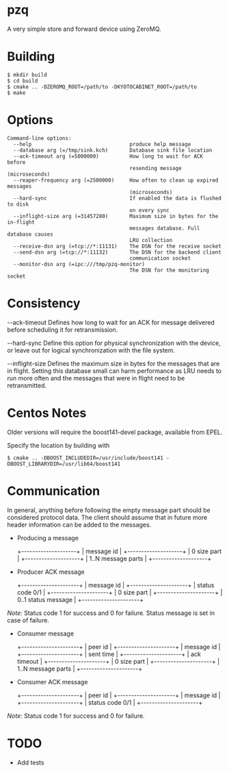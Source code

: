 pzq
===

A very simple store and forward device using ZeroMQ.

Building
========

    $ mkdir build
    $ cd build
    $ cmake .. -DZEROMQ_ROOT=/path/to -DKYOTOCABINET_ROOT=/path/to
    $ make

Options
=======

    Command-line options:
      --help                                produce help message
      --database arg (=/tmp/sink.kch)       Database sink file location
      --ack-timeout arg (=5000000)          How long to wait for ACK before 
                                            resending message (microseconds)
      --reaper-frequency arg (=2500000)     How often to clean up expired messages 
                                            (microseconds)
      --hard-sync                           If enabled the data is flushed to disk 
                                            on every sync
      --inflight-size arg (=31457280)       Maximum size in bytes for the in-flight
                                            messages database. Full database causes
                                            LRU collection
      --receive-dsn arg (=tcp://*:11131)    The DSN for the receive socket
      --send-dsn arg (=tcp://*:11132)       The DSN for the backend client 
                                            communication socket
      --monitor-dsn arg (=ipc:///tmp/pzq-monitor)
                                            The DSN for the monitoring socket


Consistency
===========

--ack-timeout
Defines how long to wait for an ACK for message delivered before scheduling
it for retransmission.

--hard-sync
Define this option for physical synchronization with the device, or leave out
for logical synchronization with the file system.

--inflight-size
Defines the maximum size in bytes for the messages that are in flight. Setting
this database small can harm performance as LRU needs to run more often and 
the messages that were in flight need to be retransmitted.

Centos Notes
======

Older versions will require the boost141-devel package, available from EPEL. 

Specify the location by building with 

    $ cmake .. -DBOOST_INCLUDEDIR=/usr/include/boost141 -DBOOST_LIBRARYDIR=/usr/lib64/boost141

Communication
=============

In general, anything before following the empty message
part should be considered protocol data. The client 
should assume that in future more header information can
be added to the messages.

- Producing a message

    +--------------------+
    | message id         |
    +--------------------+
    | 0 size part        |
    +--------------------+
    | 1..N message parts |
    +--------------------+

- Producer ACK message

    +---------------------+
    | message id          |
    +---------------------+
    | status code 0/1     |
    +---------------------+
    | 0 size part         |
    +---------------------+
    | 0..1 status message |
    +---------------------+

*Note*: Status code 1 for success and 0 for failure. 
        Status message is set in case of failure.

- Consumer message

    +---------------------+
    | peer id             |
    +---------------------+
    | message id          |
    +---------------------+
    | sent time           |
    +---------------------+
    | ack timeout         |
    +---------------------+
    | 0 size part         |
    +---------------------+
    | 1..N message parts  |
    +---------------------+
    
- Consumer ACK message

    +---------------------+
    | peer id             |
    +---------------------+
    | message id          |
    +---------------------+
    | status code 0/1     |
    +---------------------+      

*Note*: Status code 1 for success and 0 for failure. 
            


TODO
====

- Add tests
